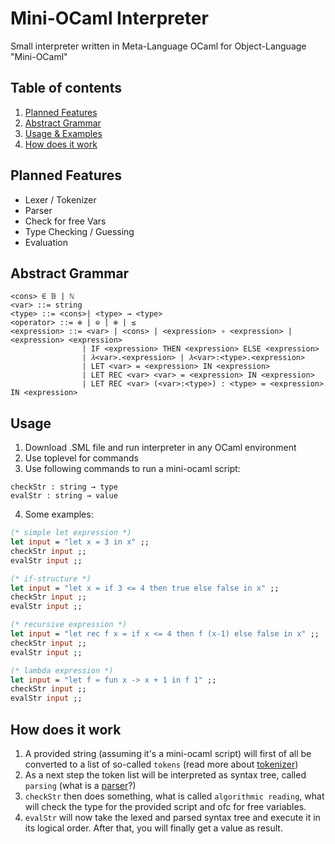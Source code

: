 # Mini-OCaml Interpreter
Small interpreter written in Meta-Language OCaml for Object-Language "Mini-OCaml"

## Table of contents
1. [Planned Features](https://github.com/david-prv/mini-ocaml#planned-features)
2. [Abstract Grammar](https://github.com/david-prv/mini-ocaml#abstract-grammar)
3. [Usage & Examples](https://github.com/david-prv/mini-ocaml#usage)
4. [How does it work](https://github.com/david-prv/mini-ocaml#how-does-it-work)

## Planned Features
* Lexer / Tokenizer
* Parser
* Check for free Vars
* Type Checking / Guessing
* Evaluation

## Abstract Grammar
```bnf
<cons> ∈ 𝔹 | ℕ
<var> ::= string
<type> ::= <cons>| <type> → <type>
<operator> ::= ⊕ | ⊖ | ⊗ | ≤
<expression> ::= <var> | <cons> | <expression> ∘ <expression> | <expression> <expression>
                | IF <expression> THEN <expression> ELSE <expression>
                | 𝜆<var>.<expression> | 𝜆<var>:<type>.<expression>
                | LET <var> = <expression> IN <expression>
                | LET REC <var> <var> = <expression> IN <expression>
                | LET REC <var> (<var>:<type>) : <type> = <expression> IN <expression>
```

## Usage
1. Download .SML file and run interpreter in any OCaml environment
2. Use toplevel for commands
3. Use following commands to run a mini-ocaml script:
```
checkStr : string → type
evalStr : string → value
```
4. Some examples:
```ocaml
(* simple let expression *)
let input = "let x = 3 in x" ;;
checkStr input ;;
evalStr input ;;

(* if-structure *)
let input = "let x = if 3 <= 4 then true else false in x" ;;
checkStr input ;;
evalStr input ;;

(* recursive expression *)
let input = "let rec f x = if x <= 4 then f (x-1) else false in x" ;;
checkStr input ;;
evalStr input ;;

(* lambda expression *)
let input = "let f = fun x -> x + 1 in f 1" ;;
checkStr input ;;
evalStr input ;;
```

## How does it work
1. A provided string (assuming it's a mini-ocaml script) will first of all be converted to a list of so-called ``tokens`` (read more about [tokenizer](https://bit.ly/3HAZn9x))
2. As a next step the token list will be interpreted as syntax tree, called ``parsing`` (what is a [parser](https://de.wikipedia.org/wiki/Parser)?)
3. ``checkStr`` then does something, what is called ``algorithmic reading``, what will check the type for the provided script and ofc for free variables.
4. ``evalStr`` will now take the lexed and parsed syntax tree and execute it in its logical order. After that, you will finally get a value as result.

